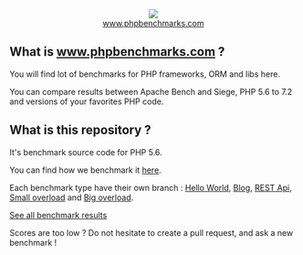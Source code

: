<p align="center">
  <img src="http://www.phpbenchmarks.com/images/logo_github.png">
  <br>
  <a href="http://www.phpbenchmarks.com" target="_blank">www.phpbenchmarks.com</a>
</p>

## What is www.phpbenchmarks.com ?

You will find lot of benchmarks for PHP frameworks, ORM and libs here.

You can compare results between Apache Bench and Siege, PHP 5.6 to 7.2 and versions of your favorites PHP code.

## What is this repository ?

It's benchmark source code for PHP 5.6.

You can find how we benchmark it [here](http://www.phpbenchmarks.com/en/benchmark-protocol).

Each benchmark type have their own branch :
[Hello World](https://github.com/phpbenchmarks/php-5-6/tree/helloworld),
[Blog](https://github.com/phpbenchmarks/php-5-6/tree/blog),
[REST Api](https://github.com/phpbenchmarks/php-5-6/tree/restapi),
[Small overload](https://github.com/phpbenchmarks/php-5-6/tree/smalloverload)
and [Big overload](https://github.com/phpbenchmarks/php-5-6/tree/bigoverload).

[See all benchmark results](http://www.phpbenchmarks.com/en/benchmark/apache-bench/php-5.6.html)

Scores are too low ? Do not hesitate to create a pull request, and ask a new benchmark !

